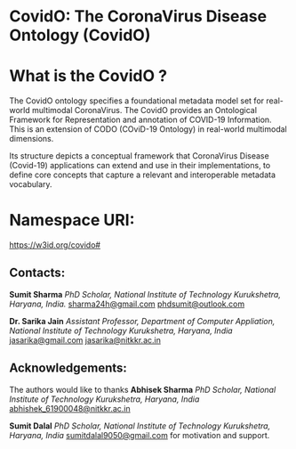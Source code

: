 # CovidO: The CoronaVirus Disease Ontology (CovidO)

# What is the CovidO ?
The CovidO ontology specifies a foundational metadata model set for real-world multimodal CoronaVirus. The CovidO provides an Ontological Framework for Representation and annotation of COVID-19 Information. This is an extension of CODO (COviD-19 Ontology) in real-world multimodal dimensions. 

Its structure depicts a conceptual framework that CoronaVirus Disease (Covid-19) applications can extend and use in their implementations, to define core concepts that capture a relevant and interoperable metadata vocabulary.

# Namespace URI:
https://w3id.org/covido#

## Contacts:
**Sumit Sharma**
*PhD Scholar, National Institute of Technology Kurukshetra, Haryana, India.*
<sharma24h@gmail.com>
<phdsumit@outlook.com>

**Dr. Sarika Jain**
*Assistant Professor, Department of Computer Appliation, National Institute of Technology Kurukshetra, Haryana, India*
<jasarika@gmail.com>
<jasarika@nitkkr.ac.in>

## Acknowledgements:
The authors would like to thanks 
**Abhisek Sharma**
*PhD Scholar, National Institute of Technology Kurukshetra, Haryana, India*
<abhishek_61900048@nitkkr.ac.in>

**Sumit Dalal**
*PhD Scholar, National Institute of Technology Kurukshetra, Haryana, India*
<sumitdalal9050@gmail.com>
for motivation and support.
